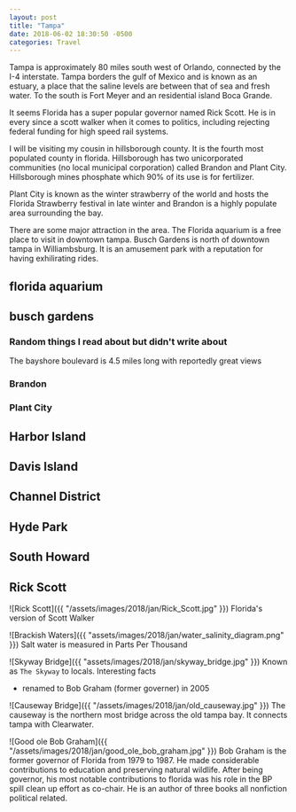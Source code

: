 ```yaml
---
layout: post
title: "Tampa" 
date: 2018-06-02 18:30:50 -0500
categories: Travel 
---
```


Tampa is approximately 80 miles south west of Orlando, connected by the I-4 interstate. Tampa borders the gulf of Mexico and is known as an estuary, a place that the saline levels are between that of sea and fresh water. To the south is Fort Meyer and an residential island Boca Grande.  

It seems Florida has a super popular governor named Rick Scott. He is in every since a scott walker when it comes to politics, including rejecting federal funding for high speed rail systems. 

I will be visiting my cousin in hillsborough county. It is the fourth most populated county in florida. Hillsborough has two unicorporated communities (no local municipal corporation) called Brandon and Plant City. Hillsborough mines phosphate which 90% of its use is for fertilizer. 

Plant City is known as the winter strawberry of the world and hosts the Florida Strawberry festival in late winter and Brandon is a highly populate area surrounding the bay. 

There are some major attraction in the area. The Florida aquarium is a free place to visit in downtown tampa. Busch Gardens is north of downtown tampa in Williambsburg. It is an amusement park with a reputation for having exhilirating rides. 
## florida aquarium

## busch gardens



### Random things I read about but didn't write about  
The bayshore boulevard is 4.5 miles long with reportedly great views

### Brandon 


### Plant City 


## Harbor Island

## Davis Island

## Channel District

## Hyde Park

## South Howard

## Rick Scott
![Rick Scott]({{ "/assets/images/2018/jan/Rick_Scott.jpg" }})
Florida's version of Scott Walker

![Brackish Waters]({{ "assets/images/2018/jan/water_salinity_diagram.png" }})
Salt water is measured in Parts Per Thousand

![Skyway Bridge]({{ "assets/images/2018/jan/skyway_bridge.jpg" }})
Known as `The Skyway` to locals. Interesting facts
- renamed to Bob Graham (former governer) in 2005


![Causeway Bridge]({{ "/assets/images/2018/jan/old_causeway.jpg" }})
The causeway is the northern most bridge across the old tampa bay. It connects tampa with Clearwater.

![Good ole Bob Graham]({{ "/assets/images/2018/jan/good_ole_bob_graham.jpg" }})
Bob Graham is the former governor of Florida from 1979 to 1987. He made considerable contributions to education and preserving natural wildlife. After being governor, his most notable contributions to florida was his role in the BP spill clean up effort as co-chair. He is an author of three books all nonfiction political related. 



